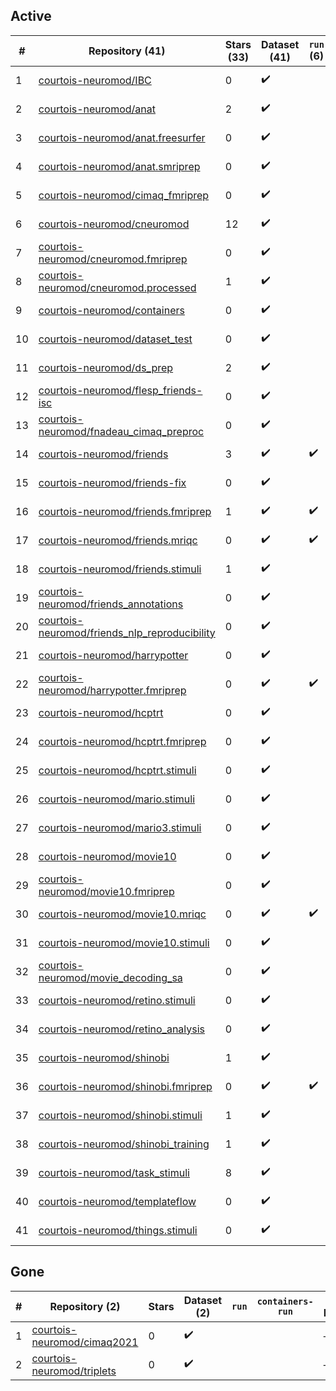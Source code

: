 ## Active
| # | Repository (41) | Stars (33) | Dataset (41) | `run` (6) | `containers-run` (3) | Last Modified |
| --- | --- | --- | --- | --- | --- | --- |
| 1 | [courtois-neuromod/IBC](https://github.com/courtois-neuromod/IBC) | 0 | :heavy_check_mark: |  |  | 2020-05-27 13:39:11+00:00 |
| 2 | [courtois-neuromod/anat](https://github.com/courtois-neuromod/anat) | 2 | :heavy_check_mark: |  |  | 2025-01-09 20:47:10+00:00 |
| 3 | [courtois-neuromod/anat.freesurfer](https://github.com/courtois-neuromod/anat.freesurfer) | 0 | :heavy_check_mark: |  |  | 2025-01-09 20:16:04+00:00 |
| 4 | [courtois-neuromod/anat.smriprep](https://github.com/courtois-neuromod/anat.smriprep) | 0 | :heavy_check_mark: |  |  | 2025-01-09 20:47:11+00:00 |
| 5 | [courtois-neuromod/cimaq_fmriprep](https://github.com/courtois-neuromod/cimaq_fmriprep) | 0 | :heavy_check_mark: |  |  | 2021-09-25 19:52:39+00:00 |
| 6 | [courtois-neuromod/cneuromod](https://github.com/courtois-neuromod/cneuromod) | 12 | :heavy_check_mark: |  |  | 2024-11-18 22:24:09+00:00 |
| 7 | [courtois-neuromod/cneuromod.fmriprep](https://github.com/courtois-neuromod/cneuromod.fmriprep) | 0 | :heavy_check_mark: |  |  | 2024-05-28 17:14:51+00:00 |
| 8 | [courtois-neuromod/cneuromod.processed](https://github.com/courtois-neuromod/cneuromod.processed) | 1 | :heavy_check_mark: |  |  | 2024-05-28 17:22:17+00:00 |
| 9 | [courtois-neuromod/containers](https://github.com/courtois-neuromod/containers) | 0 | :heavy_check_mark: |  |  | 2024-11-01 19:48:53+00:00 |
| 10 | [courtois-neuromod/dataset_test](https://github.com/courtois-neuromod/dataset_test) | 0 | :heavy_check_mark: |  |  | 2025-02-24 14:46:05+00:00 |
| 11 | [courtois-neuromod/ds_prep](https://github.com/courtois-neuromod/ds_prep) | 2 | :heavy_check_mark: |  |  | 2025-02-18 19:06:44+00:00 |
| 12 | [courtois-neuromod/flesp_friends-isc](https://github.com/courtois-neuromod/flesp_friends-isc) | 0 | :heavy_check_mark: |  |  | 2023-06-21 17:55:19+00:00 |
| 13 | [courtois-neuromod/fnadeau_cimaq_preproc](https://github.com/courtois-neuromod/fnadeau_cimaq_preproc) | 0 | :heavy_check_mark: |  |  | 2021-10-15 16:55:18+00:00 |
| 14 | [courtois-neuromod/friends](https://github.com/courtois-neuromod/friends) | 3 | :heavy_check_mark: | :heavy_check_mark: |  | 2025-01-28 20:51:32+00:00 |
| 15 | [courtois-neuromod/friends-fix](https://github.com/courtois-neuromod/friends-fix) | 0 | :heavy_check_mark: |  |  | 2022-08-04 14:00:46+00:00 |
| 16 | [courtois-neuromod/friends.fmriprep](https://github.com/courtois-neuromod/friends.fmriprep) | 1 | :heavy_check_mark: | :heavy_check_mark: | :heavy_check_mark: | 2025-02-01 16:19:08+00:00 |
| 17 | [courtois-neuromod/friends.mriqc](https://github.com/courtois-neuromod/friends.mriqc) | 0 | :heavy_check_mark: | :heavy_check_mark: | :heavy_check_mark: | 2022-08-04 14:19:03+00:00 |
| 18 | [courtois-neuromod/friends.stimuli](https://github.com/courtois-neuromod/friends.stimuli) | 1 | :heavy_check_mark: |  |  | 2024-12-28 19:18:11+00:00 |
| 19 | [courtois-neuromod/friends_annotations](https://github.com/courtois-neuromod/friends_annotations) | 0 | :heavy_check_mark: |  |  | 2024-11-22 20:38:44+00:00 |
| 20 | [courtois-neuromod/friends_nlp_reproducibility](https://github.com/courtois-neuromod/friends_nlp_reproducibility) | 0 | :heavy_check_mark: |  |  | 2022-07-20 19:47:18+00:00 |
| 21 | [courtois-neuromod/harrypotter](https://github.com/courtois-neuromod/harrypotter) | 0 | :heavy_check_mark: |  |  | 2025-01-30 20:01:44+00:00 |
| 22 | [courtois-neuromod/harrypotter.fmriprep](https://github.com/courtois-neuromod/harrypotter.fmriprep) | 0 | :heavy_check_mark: | :heavy_check_mark: |  | 2024-01-08 20:26:42+00:00 |
| 23 | [courtois-neuromod/hcptrt](https://github.com/courtois-neuromod/hcptrt) | 0 | :heavy_check_mark: |  |  | 2024-11-18 22:23:58+00:00 |
| 24 | [courtois-neuromod/hcptrt.fmriprep](https://github.com/courtois-neuromod/hcptrt.fmriprep) | 0 | :heavy_check_mark: |  |  | 2024-01-08 20:29:31+00:00 |
| 25 | [courtois-neuromod/hcptrt.stimuli](https://github.com/courtois-neuromod/hcptrt.stimuli) | 0 | :heavy_check_mark: |  |  | 2023-07-24 02:52:39+00:00 |
| 26 | [courtois-neuromod/mario.stimuli](https://github.com/courtois-neuromod/mario.stimuli) | 0 | :heavy_check_mark: |  |  | 2024-11-06 15:04:07+00:00 |
| 27 | [courtois-neuromod/mario3.stimuli](https://github.com/courtois-neuromod/mario3.stimuli) | 0 | :heavy_check_mark: |  |  | 2024-01-18 18:48:57+00:00 |
| 28 | [courtois-neuromod/movie10](https://github.com/courtois-neuromod/movie10) | 0 | :heavy_check_mark: |  |  | 2024-11-18 22:23:59+00:00 |
| 29 | [courtois-neuromod/movie10.fmriprep](https://github.com/courtois-neuromod/movie10.fmriprep) | 0 | :heavy_check_mark: |  |  | 2024-01-08 20:27:12+00:00 |
| 30 | [courtois-neuromod/movie10.mriqc](https://github.com/courtois-neuromod/movie10.mriqc) | 0 | :heavy_check_mark: | :heavy_check_mark: | :heavy_check_mark: | 2022-08-04 14:19:48+00:00 |
| 31 | [courtois-neuromod/movie10.stimuli](https://github.com/courtois-neuromod/movie10.stimuli) | 0 | :heavy_check_mark: |  |  | 2024-12-28 19:17:37+00:00 |
| 32 | [courtois-neuromod/movie_decoding_sa](https://github.com/courtois-neuromod/movie_decoding_sa) | 0 | :heavy_check_mark: |  |  | 2023-05-09 20:05:28+00:00 |
| 33 | [courtois-neuromod/retino.stimuli](https://github.com/courtois-neuromod/retino.stimuli) | 0 | :heavy_check_mark: |  |  | 2024-01-23 01:13:06+00:00 |
| 34 | [courtois-neuromod/retino_analysis](https://github.com/courtois-neuromod/retino_analysis) | 0 | :heavy_check_mark: |  |  | 2023-10-20 14:11:57+00:00 |
| 35 | [courtois-neuromod/shinobi](https://github.com/courtois-neuromod/shinobi) | 1 | :heavy_check_mark: |  |  | 2024-11-18 22:24:00+00:00 |
| 36 | [courtois-neuromod/shinobi.fmriprep](https://github.com/courtois-neuromod/shinobi.fmriprep) | 0 | :heavy_check_mark: | :heavy_check_mark: |  | 2024-01-08 20:29:40+00:00 |
| 37 | [courtois-neuromod/shinobi.stimuli](https://github.com/courtois-neuromod/shinobi.stimuli) | 1 | :heavy_check_mark: |  |  | 2023-07-24 02:52:58+00:00 |
| 38 | [courtois-neuromod/shinobi_training](https://github.com/courtois-neuromod/shinobi_training) | 1 | :heavy_check_mark: |  |  | 2024-11-18 22:24:01+00:00 |
| 39 | [courtois-neuromod/task_stimuli](https://github.com/courtois-neuromod/task_stimuli) | 8 | :heavy_check_mark: |  |  | 2025-02-27 17:53:51+00:00 |
| 40 | [courtois-neuromod/templateflow](https://github.com/courtois-neuromod/templateflow) | 0 | :heavy_check_mark: |  |  | 2021-09-29 00:01:12+00:00 |
| 41 | [courtois-neuromod/things.stimuli](https://github.com/courtois-neuromod/things.stimuli) | 0 | :heavy_check_mark: |  |  | 2025-02-05 16:13:16+00:00 |

## Gone
| # | Repository (2) | Stars | Dataset (2) | `run` | `containers-run` | Last Modified |
| --- | --- | --- | --- | --- | --- | --- |
| 1 | [courtois-neuromod/cimaq2021](https://github.com/courtois-neuromod/cimaq2021) | 0 | :heavy_check_mark: |  |  | — |
| 2 | [courtois-neuromod/triplets](https://github.com/courtois-neuromod/triplets) | 0 | :heavy_check_mark: |  |  | — |
